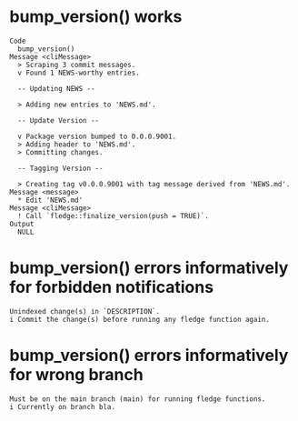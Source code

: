 # bump_version() works

    Code
      bump_version()
    Message <cliMessage>
      > Scraping 3 commit messages.
      v Found 1 NEWS-worthy entries.
      
      -- Updating NEWS --
      
      > Adding new entries to 'NEWS.md'.
      
      -- Update Version --
      
      v Package version bumped to 0.0.0.9001.
      > Adding header to 'NEWS.md'.
      > Committing changes.
      
      -- Tagging Version --
      
      > Creating tag v0.0.0.9001 with tag message derived from 'NEWS.md'.
    Message <message>
      * Edit 'NEWS.md'
    Message <cliMessage>
      ! Call `fledge::finalize_version(push = TRUE)`.
    Output
      NULL

# bump_version() errors informatively for forbidden notifications

    Unindexed change(s) in `DESCRIPTION`.
    i Commit the change(s) before running any fledge function again.

# bump_version() errors informatively for wrong branch

    Must be on the main branch (main) for running fledge functions.
    i Currently on branch bla.

